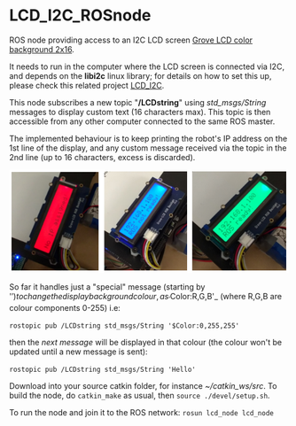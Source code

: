 # LCD_I2C_ROSnode
ROS node providing access to an I2C LCD screen [Grove LCD color background 2x16](https://www.seeedstudio.com/Grove-LCD-RGB-Backlight.html). 

It needs to run in the computer where the LCD screen is connected via I2C, and depends on the **libi2c** linux library; for details on how to set this up, please check this related project [LCD_I2C](https://github.com/mmata-gcu/LCD_I2C).

This node subscribes a new topic "**/LCDstring**" using _std_msgs/String_ messages to display custom text (16 characters max). This topic is then accessible from any other computer connected to the same ROS master.

The implemented behaviour is to keep printing the robot's IP address on the 1st line of the display, and any custom message received via the topic in the 2nd line (up to 16 characters, excess is discarded).

![Example LCD output](IP_and_ROS.PNG)

So far it handles just a "special" message (starting by '$') to change the display background colour, as _'$Color:R,G,B'_ (where R,G,B are colour components 0-255) i.e:

`rostopic pub /LCDstring std_msgs/String '$Color:0,255,255'`

then the _next message_ will be displayed in that colour (the colour won't be updated until a new message is sent):

`rostopic pub /LCDstring std_msgs/String 'Hello'`

Download into your source catkin folder, for instance _~/catkin_ws/src_. To build the node, do `catkin_make` as usual, then `source ./devel/setup.sh`. 

To run the node and join it to the ROS network: `rosun lcd_node lcd_node`

